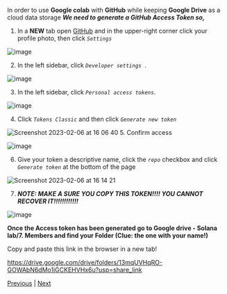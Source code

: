 In order to use **Google colab** with **GitHub** while keeping **Google Drive** as a cloud data storage ***We need to generate a *GitHub Access Token* so,***


1. In a **NEW** tab open [GitHub](https://github.com) and in the upper-right corner click your profile photo, then click *`Settings`*

![image](https://user-images.githubusercontent.com/54061949/217019046-6c6a24ec-0e4d-4ce0-9bf9-689ff474702e.png)


2. In the left sidebar, click  *`Developer settings `*.

![image](https://user-images.githubusercontent.com/54061949/217020745-6db8fa06-99c2-45c4-984e-9caf61fde87b.png)

3. In the left sidebar, click *`Personal access tokens`*.

![image](https://user-images.githubusercontent.com/54061949/217022223-4d63f5f6-6da1-4af4-af17-90e51099ffc6.png)

4. Click *`Tokens Classic`* and then click *`Generate new token`*

![Screenshot 2023-02-06 at 16 06 40](https://user-images.githubusercontent.com/54061949/217028301-bdb0708e-b212-4934-91ff-577f53309da5.png)
5. Confirm access

![image](https://user-images.githubusercontent.com/54061949/217023636-8ffb5ec4-9338-45e5-9130-0c3f222050a4.png)

6. Give your token a descriptive name, click the *`repo`* checkbox  and click *`Generate token`* at the bottom of the page

![Screenshot 2023-02-06 at 16 14 21](https://user-images.githubusercontent.com/54061949/217028965-6005dbee-eabc-44e0-af65-cad57fa45dd2.png)

7. ***NOTE: MAKE A SURE YOU COPY THIS TOKEN!!!! YOU CANNOT RECOVER IT!!!!!!!!!!!!***

![image](https://user-images.githubusercontent.com/54061949/217025330-94ed1cd3-72d9-481a-95a1-0f8da24d6e87.png)



**Once the Access token has been generated go to Google drive - Solana lab/7. Members and find your Folder (Clue: the one with your name!)**

Copy and paste this link in the browser in a new tab! 

https://drive.google.com/drive/folders/13mqUVHqRO-GOWAbN6dMo1iGCKEHVHx6u?usp=share_link

[Previous](./fork.md) | [Next](./clone.md)
